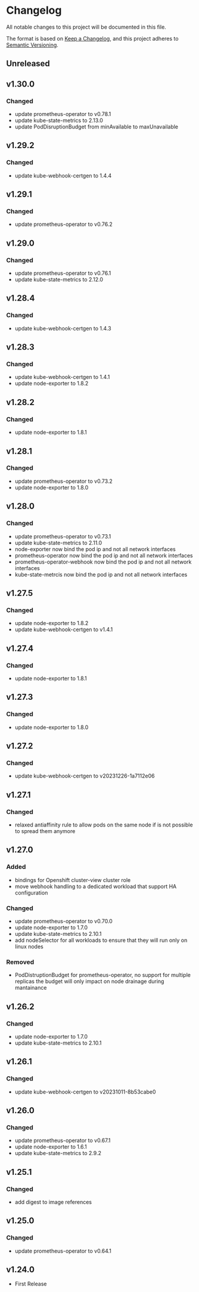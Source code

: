 # Changelog

All notable changes to this project will be documented in this file.

The format is based on [Keep a Changelog](https://keepachangelog.com/en/1.0.0/),
and this project adheres to [Semantic Versioning](https://semver.org/spec/v2.0.0.html).

## Unreleased

## v1.30.0

### Changed

- update prometheus-operator to v0.78.1
- update kube-state-metrics to 2.13.0
- update PodDisruptionBudget from minAvailable to maxUnavailable

## v1.29.2

### Changed

- update kube-webhook-certgen to 1.4.4

## v1.29.1

### Changed

- update prometheus-operator to v0.76.2

## v1.29.0

### Changed

- update prometheus-operator to v0.76.1
- update kube-state-metrics to 2.12.0

## v1.28.4

### Changed

- update kube-webhook-certgen to 1.4.3

## v1.28.3

### Changed

- update kube-webhook-certgen to 1.4.1
- update node-exporter to 1.8.2

## v1.28.2

### Changed

- update node-exporter to 1.8.1

## v1.28.1

### Changed

- update prometheus-operator to v0.73.2
- update node-exporter to 1.8.0

## v1.28.0

### Changed

- update prometheus-operator to v0.73.1
- update kube-state-metrics to 2.11.0
- node-exporter now bind the pod ip and not all network interfaces
- prometheus-operator now bind the pod ip and not all network interfaces
- prometheus-operator-webhook now bind the pod ip and not all network interfaces
- kube-state-metrcis now bind the pod ip and not all network interfaces

## v1.27.5

### Changed

- update node-exporter to 1.8.2
- update kube-webhook-certgen to v1.4.1

## v1.27.4

### Changed

- update node-exporter to 1.8.1

## v1.27.3

### Changed

- update node-exporter to 1.8.0

## v1.27.2

### Changed

- update kube-webhook-certgen to v20231226-1a7112e06

## v1.27.1

### Changed

- relaxed antiaffinity rule to allow pods on the same node if is not possible to spread them anymore

## v1.27.0

### Added

- bindings for Openshift cluster-view cluster role
- move webhook handling to a dedicated workload that support HA configuration

### Changed

- update prometheus-operator to v0.70.0
- update node-exporter to 1.7.0
- update kube-state-metrics to 2.10.1
- add nodeSelector for all workloads to ensure that they will run only on linux nodes

### Removed

- PodDistruptionBudget for prometheus-operator, no support for multiple replicas
	the budget will only impact on node drainage during mantainance

## v1.26.2

### Changed

- update node-exporter to 1.7.0
- update kube-state-metrics to 2.10.1

## v1.26.1

### Changed

- update kube-webhook-certgen to v20231011-8b53cabe0

## v1.26.0

### Changed

- update prometheus-operator to v0.67.1
- update node-exporter to 1.6.1
- update kube-state-metrics to 2.9.2

## v1.25.1

### Changed

- add digest to image references

## v1.25.0

### Changed

- update prometheus-operator to v0.64.1

## v1.24.0

- First Release
